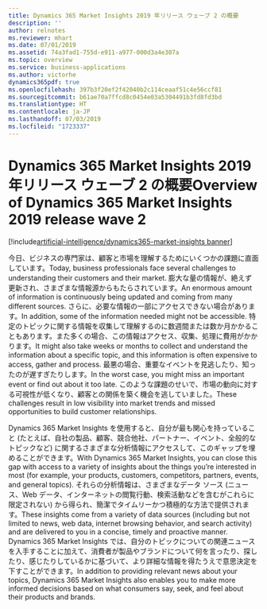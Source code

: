 ```yaml
---
title: Dynamics 365 Market Insights 2019 年リリース ウェーブ 2 の概要
description: ''
author: relnotes
ms.reviewer: mhart
ms.date: 07/01/2019
ms.assetid: 74a3fad1-755d-e911-a977-000d3a4e307a
ms.topic: overview
ms.service: business-applications
ms.author: victorhe
dynamics365pdf: true
ms.openlocfilehash: 397b3f20ef2f42040b2c114ceaaf51c4e56ccf81
ms.sourcegitcommit: b61ae70a7ffcd8c0454e03a5304491b3fd8fd3bd
ms.translationtype: HT
ms.contentlocale: ja-JP
ms.lasthandoff: 07/03/2019
ms.locfileid: "1723337"
---
```

# <a name="overview-of-dynamics-365-market-insights-2019-release-wave-2"></a><span data-ttu-id="ac5f5-102">Dynamics 365 Market Insights 2019 年リリース ウェーブ 2 の概要</span><span class="sxs-lookup"><span data-stu-id="ac5f5-102">Overview of Dynamics 365 Market Insights 2019 release wave 2</span></span>
[!include[artificial-intelligence/dynamics365-market-insights banner](../includes/artificial-intelligence/dynamics365-market-insights.md)]

<span data-ttu-id="ac5f5-103">今日、ビジネスの専門家は、顧客と市場を理解するためにいくつかの課題に直面しています。</span><span class="sxs-lookup"><span data-stu-id="ac5f5-103">Today, business professionals face several challenges to understanding their customers and their market.</span></span>  <span data-ttu-id="ac5f5-104">膨大な量の情報が、絶えず更新され、さまざまな情報源からもたらされています。</span><span class="sxs-lookup"><span data-stu-id="ac5f5-104">An enormous amount of information is continuously being updated and coming from many different sources.</span></span>  <span data-ttu-id="ac5f5-105">さらに、必要な情報の一部にアクセスできない場合があります。</span><span class="sxs-lookup"><span data-stu-id="ac5f5-105">In addition, some of the information needed might not be accessible.</span></span>  <span data-ttu-id="ac5f5-106">特定のトピックに関する情報を収集して理解するのに数週間または数か月かかることもあります。また多くの場合、この情報はアクセス、収集、処理に費用がかかります。</span><span class="sxs-lookup"><span data-stu-id="ac5f5-106">It might also take weeks or months to collect and understand the information about a specific topic, and this information is often expensive to access, gather and process.</span></span>  <span data-ttu-id="ac5f5-107">最悪の場合、重要なイベントを見逃したり、知ったのが遅すぎたりします。</span><span class="sxs-lookup"><span data-stu-id="ac5f5-107">In the worst case, you might miss an important event or find out about it too late.</span></span>  <span data-ttu-id="ac5f5-108">このような課題のせいで、市場の動向に対する可視性が低くなり、顧客との関係を築く機会を逃していました。</span><span class="sxs-lookup"><span data-stu-id="ac5f5-108">These challenges result in low visibility into market trends and missed opportunities to build customer relationships.</span></span>  

<span data-ttu-id="ac5f5-109">Dynamics 365 Market Insights を使用すると、自分が最も関心を持っていること (たとえば、自社の製品、顧客、競合他社、パートナー、イベント、全般的なトピックなど) に関するさまざまな分析情報にアクセスして、このギャップを埋めることができます。</span><span class="sxs-lookup"><span data-stu-id="ac5f5-109">With Dynamics 365 Market Insights, you can close this gap with access to a variety of insights about the things you’re interested in most (for example, your products, customers, competitors, partners, events, and general topics).</span></span> <span data-ttu-id="ac5f5-110">それらの分析情報は、さまざまなデータ ソース (ニュース、Web データ、インターネットの閲覧行動、検索活動などを含むがこれらに限定されない) から得られ、簡潔でタイムリーかつ積極的な方法で提供されます。</span><span class="sxs-lookup"><span data-stu-id="ac5f5-110">These insights come from a variety of data sources (including but not limited to news, web data, internet browsing behavior, and search activity) and are delivered to you in a concise, timely and proactive manner.</span></span>  <span data-ttu-id="ac5f5-111">Dynamics 365 Market Insights では、自分のトピックについての関連ニュースを入手することに加えて、消費者が製品やブランドについて何を言ったり、探したり、感じたりしているかに基づいて、より詳細な情報を得たうえで意思決定を下すことができます。</span><span class="sxs-lookup"><span data-stu-id="ac5f5-111">In addition to providing relevant news about your topics, Dynamics 365 Market Insights also enables you to make more informed decisions based on what consumers say, seek, and feel about their products and brands.</span></span>  
